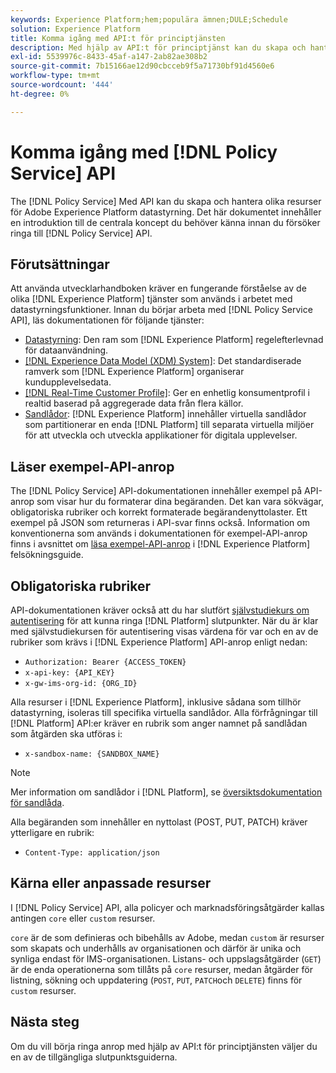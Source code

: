 ```yaml
---
keywords: Experience Platform;hem;populära ämnen;DULE;Schedule
solution: Experience Platform
title: Komma igång med API:t för principtjänsten
description: Med hjälp av API:t för principtjänst kan du skapa och hantera olika resurser för Adobe Experience Platform datastyrning. Det här dokumentet innehåller en introduktion till de centrala koncept som du behöver känna till innan du försöker anropa API:t för principtjänsten.
exl-id: 5539976c-8433-45af-a147-2ab82ae308b2
source-git-commit: 7b15166ae12d90cbcceb9f5a71730bf91d4560e6
workflow-type: tm+mt
source-wordcount: '444'
ht-degree: 0%

---
```


# Komma igång med [!DNL Policy Service] API

The [!DNL Policy Service] Med API kan du skapa och hantera olika resurser för Adobe Experience Platform datastyrning. Det här dokumentet innehåller en introduktion till de centrala koncept du behöver känna innan du försöker ringa till [!DNL Policy Service] API.

## Förutsättningar

Att använda utvecklarhandboken kräver en fungerande förståelse av de olika [!DNL Experience Platform] tjänster som används i arbetet med datastyrningsfunktioner. Innan du börjar arbeta med [!DNL Policy Service API], läs dokumentationen för följande tjänster:

* [Datastyrning](../home.md): Den ram som [!DNL Experience Platform] regelefterlevnad för dataanvändning.
* [[!DNL Experience Data Model (XDM) System]](../../xdm/home.md): Det standardiserade ramverk som [!DNL Experience Platform] organiserar kundupplevelsedata.
* [[!DNL Real-Time Customer Profile]](../../profile/home.md): Ger en enhetlig konsumentprofil i realtid baserad på aggregerade data från flera källor.
* [Sandlådor](../../sandboxes/home.md): [!DNL Experience Platform] innehåller virtuella sandlådor som partitionerar en enda [!DNL Platform] till separata virtuella miljöer för att utveckla och utveckla applikationer för digitala upplevelser.

## Läser exempel-API-anrop

The [!DNL Policy Service] API-dokumentationen innehåller exempel på API-anrop som visar hur du formaterar dina begäranden. Det kan vara sökvägar, obligatoriska rubriker och korrekt formaterade begärandenyttolaster. Ett exempel på JSON som returneras i API-svar finns också. Information om konventionerna som används i dokumentationen för exempel-API-anrop finns i avsnittet om [läsa exempel-API-anrop](../../landing/troubleshooting.md#how-do-i-format-an-api-request) i [!DNL Experience Platform] felsökningsguide.

## Obligatoriska rubriker

API-dokumentationen kräver också att du har slutfört [självstudiekurs om autentisering](https://www.adobe.com/go/platform-api-authentication-en) för att kunna ringa [!DNL Platform] slutpunkter. När du är klar med självstudiekursen för autentisering visas värdena för var och en av de rubriker som krävs i [!DNL Experience Platform] API-anrop enligt nedan:

* `Authorization: Bearer {ACCESS_TOKEN}`
* `x-api-key: {API_KEY}`
* `x-gw-ims-org-id: {ORG_ID}`

Alla resurser i [!DNL Experience Platform], inklusive sådana som tillhör datastyrning, isoleras till specifika virtuella sandlådor. Alla förfrågningar till [!DNL Platform] API:er kräver en rubrik som anger namnet på sandlådan som åtgärden ska utföras i:

* `x-sandbox-name: {SANDBOX_NAME}`

>[!NOTE]
>
>Mer information om sandlådor i [!DNL Platform], se [översiktsdokumentation för sandlåda](../../sandboxes/home.md).

Alla begäranden som innehåller en nyttolast (POST, PUT, PATCH) kräver ytterligare en rubrik:

* `Content-Type: application/json`

## Kärna eller anpassade resurser

I [!DNL Policy Service] API, alla policyer och marknadsföringsåtgärder kallas antingen `core` eller `custom` resurser.

`core` är de som definieras och bibehålls av Adobe, medan `custom` är resurser som skapats och underhålls av organisationen och därför är unika och synliga endast för IMS-organisationen. Listans- och uppslagsåtgärder (`GET`) är de enda operationerna som tillåts på `core` resurser, medan åtgärder för listning, sökning och uppdatering (`POST`, `PUT`, `PATCH`och `DELETE`) finns för `custom` resurser.

## Nästa steg

Om du vill börja ringa anrop med hjälp av API:t för principtjänsten väljer du en av de tillgängliga slutpunktsguiderna.

